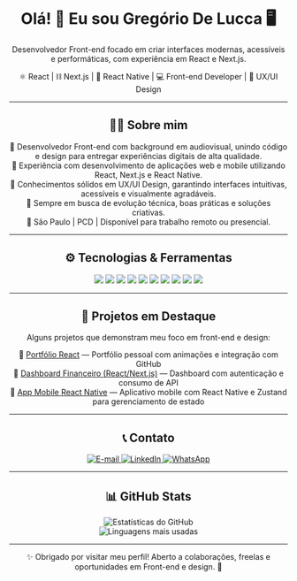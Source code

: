 <div align="center">
  <h1>Olá! 👋 Eu sou Gregório De Lucca 🖥️</h1>
  <p>Desenvolvedor Front-end focado em criar interfaces modernas, acessíveis e performáticas, com experiência em React e Next.js.</p>

  <p>
    ⚛️ React | ⛓ Next.js | 📱 React Native | 💻 Front-end Developer | 🎨 UX/UI Design
  </p>
</div>

---

<div align="center">
  <h2>👨‍💻 Sobre mim</h2>
  <p>
    🎯 Desenvolvedor Front-end com background em audiovisual, unindo código e design para entregar experiências digitais de alta qualidade.<br />
    💼 Experiência com desenvolvimento de aplicações web e mobile utilizando React, Next.js e React Native.<br />
    🎨 Conhecimentos sólidos em UX/UI Design, garantindo interfaces intuitivas, acessíveis e visualmente agradáveis.<br />
    🚀 Sempre em busca de evolução técnica, boas práticas e soluções criativas.<br />
    📍 São Paulo | PCD | Disponível para trabalho remoto ou presencial.
  </p>
</div>

---

<div align="center">
  <h2>⚙️ Tecnologias & Ferramentas</h2>
  <p align="center">
    <img src="https://img.shields.io/badge/React-20232A?style=for-the-badge&logo=react&logoColor=61DAFB" />
    <img src="https://img.shields.io/badge/Next.js-000000?style=for-the-badge&logo=nextdotjs&logoColor=white" />
    <img src="https://img.shields.io/badge/React_Native-20232A?style=for-the-badge&logo=react&logoColor=61DAFB" />
    <img src="https://img.shields.io/badge/TypeScript-3178C6?style=for-the-badge&logo=typescript&logoColor=white" />
    <img src="https://img.shields.io/badge/JavaScript-F7DF1E?style=for-the-badge&logo=javascript&logoColor=black" />
    <img src="https://img.shields.io/badge/TailwindCSS-06B6D4?style=for-the-badge&logo=tailwind-css&logoColor=white" />
    <img src="https://img.shields.io/badge/SASS-CC6699?style=for-the-badge&logo=sass&logoColor=white" />
    <img src="https://img.shields.io/badge/HTML5-E34F26?style=for-the-badge&logo=html5&logoColor=white" />
    <img src="https://img.shields.io/badge/CSS3-1572B6?style=for-the-badge&logo=css3&logoColor=white" />
    <img src="https://img.shields.io/badge/UX_UI-0A1931?style=for-the-badge&logo=figma&logoColor=white" />
  </p>
</div>

---

<div align="center">
  <h2>🌟 Projetos em Destaque</h2>
  <p>Alguns projetos que demonstram meu foco em front-end e design:</p>

  🔗 [Portfólio React](https://seu-link-portfolio.vercel.app) — Portfólio pessoal com animações e integração com GitHub<br />
  🔗 [Dashboard Financeiro (React/Next.js)](https://github.com/seuusuario/dashboard-financeiro-react) — Dashboard com autenticação e consumo de API<br />
  🔗 [App Mobile React Native](https://github.com/seuusuario/app-mobile-react-native) — Aplicativo mobile com React Native e Zustand para gerenciamento de estado
</div>

---

<div align="center">
  <h2>📞 Contato</h2>
  <p>
    <a href="mailto:gregoriodelucca@gmail.com">
      <img src="https://img.shields.io/badge/Gmail-EA4335?style=for-the-badge&logo=gmail&logoColor=white" alt="E-mail" />
    </a>
    <a href="https://www.linkedin.com/in/gregoriodelucca">
      <img src="https://img.shields.io/badge/LinkedIn-0077B5?style=for-the-badge&logo=linkedin&logoColor=white" alt="LinkedIn" />
    </a>
    <a href="https://wa.me/5511971108462">
      <img src="https://img.shields.io/badge/WhatsApp-25D366?style=for-the-badge&logo=whatsapp&logoColor=white" alt="WhatsApp" />
    </a>
  </p>
</div>

---

<div align="center">
  <h2>📊 GitHub Stats</h2>
  <p>
    <img src="https://github-readme-stats.vercel.app/api?username=gregoriodelucca&show_icons=true&theme=radical" alt="Estatísticas do GitHub" /><br>
    <img src="https://github-readme-stats.vercel.app/api/top-langs/?username=gregoriodelucca&layout=compact&theme=radical" alt="Linguagens mais usadas" />
  </p>
</div>

---

<div align="center">
  ✨ Obrigado por visitar meu perfil! Aberto a colaborações, freelas e oportunidades em Front-end e design. 🚀
</div>
